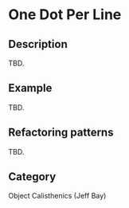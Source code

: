 # One Dot Per Line #

## Description ##
TBD.

## Example ##
TBD.

## Refactoring patterns ##
TBD.

## Category ##
Object Calisthenics (Jeff Bay)

